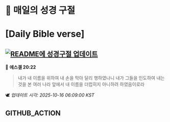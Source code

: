 # 🙏 매일의 성경 구절
# [Daily Bible verse]
## [![README에 성경구절 업데이트](https://github.com/DONGSUKA/first_test/actions/workflows/update-readme-bible.yml/badge.svg)](https://github.com/DONGSUKA/first_test/actions/workflows/update-readme-bible.yml)
<!-- START_BIBLE_VERSE -->
📖 **에스겔 20:22**
> 내가 내 이름을 위하여 내 손을 막아 달리 행하였나니 내가 그들을 인도하여 내는 것을 본 여러 나라 앞에서 내 이름을 더럽히지 아니하려 하였음이로라

🕊️ _업데이트 시각: 2025-10-16 06:09:00 KST_
  <!-- END_BIBLE_VERSE -->
## GITHUB_ACTION
